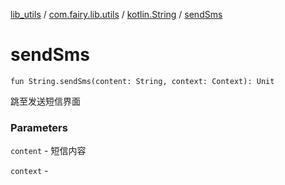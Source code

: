 [lib_utils](../../index.md) / [com.fairy.lib.utils](../index.md) / [kotlin.String](index.md) / [sendSms](./send-sms.md)

# sendSms

`fun String.sendSms(content: String, context: Context): Unit`

跳至发送短信界面

### Parameters

`content` - 短信内容

`context` - 